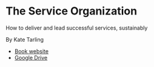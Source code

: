 # The Service Organization

How to deliver and lead successful services, sustainably

By Kate Tarling

* [Book website](https://www.theserviceorg.com/)
* [Google Drive](https://drive.google.com/drive/folders/15iUBPTzrcw-tpFJmXcBxgwWVgSdVnpFM?usp=sharing)
